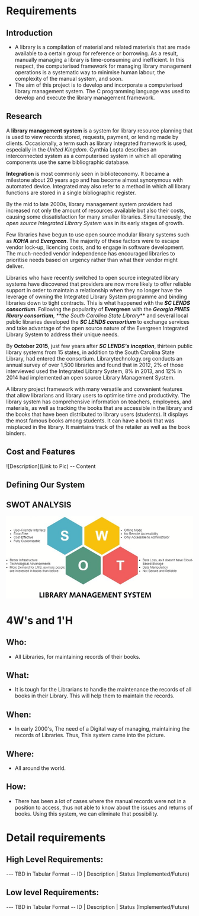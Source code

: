 # Requirements
## Introduction
- A library is a compilation of material and related materials that are made available to a certain group for reference or borrowing. As a result, manually managing a library is time-consuming and inefficient. In this respect, the computerised framework for managing library management operations is a systematic way to minimise human labour, the complexity of the manual system, and soon.
- The aim of this project is to develop and incorporate a computerised library management system. The C programming language was used to develop and execute the library management framework.


## Research
 A **library management system** is a system for library resource planning that is used to view records stored, requests, payment, or lending made by clients. Occasionally, a term such as library integrated framework is used, especially in the _United Kingdom_. Cynthia Lopta describes an interconnected system as a computerised system in which all operating components use the same bibliographic database.  
 
 **Integration** is most commonly seen in biblioteconomy. It became a milestone about 20 years ago and has become almost synonymous with automated device. Integrated may also refer to a method in which all library functions are stored in a single bibliographic register.
 
 By the mid to late 2000s, library management system providers had increased not only the amount of resources available but also their costs, causing some dissatisfaction for many smaller libraries. Simultaneously, the _open source Integrated Library System_ was in its early stages of growth.

 Few libraries have begun to use open source modular library systems such as _**KOHA**_ and _**Evergreen**_. The majority of these factors were to escape vendor lock-up, licencing costs, and to engage in software development. The much-needed vendor independence has encouraged libraries to prioritise needs based on urgency rather than what their vendor might deliver.
 
 Libraries who have recently switched to open source integrated library systems have discovered that providers are now more likely to offer reliable support in order to maintain a relationship when they no longer have the leverage of owning the Integrated Library System programme and binding libraries down to tight contracts. This is what happened with the _**SC LENDS consortium**_. Following the popularity of **Evergreen** with the _**Georgia PINES library consortium**_, _**the South Carolina State Library_** and several local public libraries developed the _**SC LENDS consortium**_ to exchange services and take advantage of the open source nature of the Evergreen Integrated Library System to address their unique needs.
 
 By **October 2015**, just few years after _**SC LENDS's inception**_, thirteen public library systems from 15 states, in addition to the South Carolina State Library, had entered the consortium. Librarytechnology.org conducts an annual survey of over 1,500 libraries and found that in 2012, 2% of those interviewed used the Integrated Library System, 8% in 2013, and 12% in 2014 had implemented an open source Library Management System.

 A library project framework with many versatile and convenient features that allow librarians and library users to optimise time and productivity. The library system has comprehensive information on teachers, employees, and materials, as well as tracking the books that are accessible in the library and the books that have been distributed to library users (students). It displays the most famous books among students. It can have a book that was misplaced in the library. It maintains track of the retailer as well as the book binders.
## Cost and Features
![Description](Link to Pic)
-- Content 
## Defining Our System
    
## SWOT ANALYSIS
![SWOT](https://github.com/VelampudiRohit-292119/LTTSProject/blob/main/1_Requirements/SWOT_Analysis.jpg)

# 4W&#39;s and 1&#39;H

## Who:

- All Libraries, for maintaining records of their books.

## What:

- It is tough for the Librarians to handle the maintenance the records of all books in their Library. This will help them to maintain the records.

## When:

- In early 2000's, The need of a Digital way of managing, maintaining the records of Libraries. Thus, This system came into the picture.

## Where:

- All around the world.

## How:

- There has been a lot of cases where the manual records were not in a position to access, thus not able to know about the issues and returns of books. Using this system, we can eliminate that possibility.

# Detail requirements
## High Level Requirements:
--- TBD in Tabular Format 
-- ID | Description | Status (Implemented/Future)


##  Low level Requirements:
--- TBD in Tabular Format 
-- ID | Description | Status (Implemented/Future)

